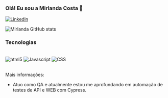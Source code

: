 ### Olá! Eu sou a Mirlanda Costa 👋

[![Linkedin](https://img.shields.io/badge/LinkedIn-0077B5?style=for-the-badge&logo=linkedin&logoColor=white)](https://www.linkedin.com/in/mirlanda-costa-54b692100/)

![Mirlanda GitHub stats](https://github-readme-stats.vercel.app/api?username=mirlandaqa&show_icons=true&theme=onedark)


### Tecnologias

<div style="display: inline_block"><br/>
<img align="center" alt="html5" src="https://img.shields.io/badge/HTML5-E34F26?style=for-the-badge&logo=html5&logoColor=white"/>

<img align="center" alt="Javascript" src="https://img.shields.io/badge/JavaScript-F7DF1E?style=for-the-badge&logo=javascript&logoColor=black"/>

<img align="center" alt="CSS" src="https://img.shields.io/badge/CSS-239120?&style=for-the-badge&logo=css3&logoColor=white"/>
  
</div><br>

Mais informações: 
- Atuo como QA e atualmente estou me aprofundando em automação de testes de API e WEB com Cypress.
